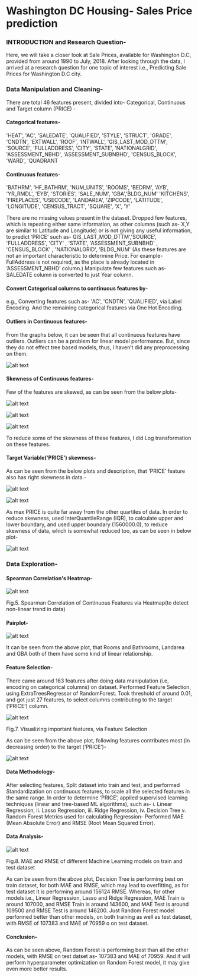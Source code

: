 # Washington DC Housing- Sales Price prediction

### INTRODUCTION and Research Question-
Here, we will take a closer look at Sale Prices, available for Washington D.C, provided from around 1990 to July, 2018.
After looking through the data, I arrived at a research question for one topic of interest i.e., Predicting Sale Prices for Washington D.C city. 

### Data Manipulation and Cleaning-
There are total 46 features present, divided into- Categorical, Continuous and Target column (PRICE) -

#### Categorical features-
'HEAT', 'AC', 'SALEDATE', 'QUALIFIED', 'STYLE', 'STRUCT', 'GRADE',
       'CNDTN', 'EXTWALL', 'ROOF', 'INTWALL', 'GIS_LAST_MOD_DTTM', 'SOURCE',
       'FULLADDRESS', 'CITY', 'STATE', 'NATIONALGRID', 'ASSESSMENT_NBHD',
       'ASSESSMENT_SUBNBHD', 'CENSUS_BLOCK', 'WARD', 'QUADRANT

#### Continuous features-
'BATHRM', 'HF_BATHRM', 'NUM_UNITS', 'ROOMS', 'BEDRM', 'AYB', 'YR_RMDL', 'EYB', 'STORIES', 'SALE_NUM', 'GBA','BLDG_NUM' 'KITCHENS', 'FIREPLACES', 'USECODE', 'LANDAREA', 'ZIPCODE',  'LATITUDE', 'LONGITUDE', 'CENSUS_TRACT', 'SQUARE', 'X', 'Y'

There are no missing values present in the dataset. 
Dropped few features, which is repeating either same information, as other columns (such as- X,Y are similar to Latitude and Longitude) or is not giving any useful information, to predict ‘PRICE’ such as- GIS_LAST_MOD_DTTM','SOURCE', 'FULLADDRESS', 'CITY' , 'STATE', 'ASSESSMENT_SUBNBHD' , 'CENSUS_BLOCK' , 'NATIONALGRID', 'BLDG_NUM'
(As these features are not an important characteristic to determine Price. For example- FullAddress is not required, as the place is already located in ‘ASSESSMENT_NBHD’ column.)
Manipulate few features such as- SALEDATE column is converted to just Year column. 

#### Convert Categorical columns to continuous features by-
 e.g., Converting features such as- 'AC', 'CNDTN', 'QUALIFIED', via Label Encoding.
And the remaining categorical features via One Hot Encoding.

#### Outliers in Continuous features-
From the graphs below, it can be seen that all continuous features have outliers. Outliers can be a problem for linear model performance. But, since they do not effect tree based models, thus, I haven’t did any preprocessing on them.

![alt text](https://github.com/rickhagwal/WashingtonDC_sales_price_predict/blob/master/images/1_Boxplot_cont.PNG)

#### Skewness of Continuous features-
Few of the features are skewed, as can be seen from the below plots-

![alt text](https://github.com/rickhagwal/WashingtonDC_sales_price_predict/blob/master/images/2_Skewness_continuous_features.PNG)

![alt text](https://github.com/rickhagwal/WashingtonDC_sales_price_predict/blob/master/images/3_skewness_cont.PNG)

![alt text](https://github.com/rickhagwal/WashingtonDC_sales_price_predict/blob/master/images/4_skew.PNG)

To reduce some of the skewness of these features, I did Log transformation on these features.

#### Target Variable('PRICE') skewness-

As can be seen from the below plots and description, that ‘PRICE’ feature also has right skewness in data.-

![alt text](https://github.com/rickhagwal/WashingtonDC_sales_price_predict/blob/master/images/5_price_skew.PNG)

![alt text](https://github.com/rickhagwal/WashingtonDC_sales_price_predict/blob/master/images/6_price.PNG)

As max PRICE is quite far away from the other quartiles of data.
In order to reduce skewness, used InterQuantileRange (IQR), to calculate upper and lower boundary, and used upper boundary (1560000.0), to reduce skewness of data, which is somewhat reduced too, as can be seen in below plot-

![alt text](https://github.com/rickhagwal/WashingtonDC_sales_price_predict/blob/master/images/7_price_unskewed.PNG)

### Data Exploration-

#### Spearman Correlation's Heatmap-

![alt text](https://github.com/rickhagwal/WashingtonDC_sales_price_predict/blob/master/images/heatmap_spearman.png)


Fig.5. Spearman Correlation of Continuous Features via Heatmap(to detect non-linear trend in data)

#### Pairplot-

![alt text](https://github.com/rickhagwal/WashingtonDC_sales_price_predict/blob/master/images/9_pairplot.PNG)

It can be seen from the above plot, that Rooms and Bathrooms, Landarea and GBA  both of them have some kind of linear relationship.

#### Feature Selection-

There came around 163 features after doing data manipulation (i.e, encoding on categorical columns) on dataset. Performed Feature Selection, using ExtraTreesRegressor of RandomForest. Took threshold of around 0.01, and got just 27 features, to select columns contributing to the target (‘PRICE’) column.

![alt text](https://github.com/rickhagwal/WashingtonDC_sales_price_predict/blob/master/images/10_Feature_Selection.png)



Fig.7. Visualizing important features, via Feature Selection

As can be seen from the above plot, following features contributes most (in decreasing order) to the target (‘PRICE’)-

![alt text](https://github.com/rickhagwal/WashingtonDC_sales_price_predict/blob/master/images/11_features_dist.PNG)



#### Data Methodology-

After selecting features, Split dataset into train and test, and performed Standardization on continuous features, to scale all the selected features in the same range. 
In order to determine ‘PRICE’, applied supervised learning techniques (linear and tree-based ML algorithms), such as-
i.	Linear Regression,
ii.	Lasso Regression,
iii.	Ridge Regression,
iv.	Decision Tree
v.	Random Forest
Metrics used for calculating Regression-
Performed MAE (Mean Absolute Error) and RMSE (Root Mean Squared Error).

#### Data Analysis-

![alt text](https://github.com/rickhagwal/WashingtonDC_sales_price_predict/blob/master/images/12_metric.png)



Fig.8. MAE and RMSE of different Machine Learning models on train and test dataset


As can be seen from the above plot, Decision Tree is performing best on train dataset, for both MAE and RMSE, which may lead to overfitting, as for test dataset it is performing around 156124 RMSE. Whereas, for other models i.e., Linear Regression, Lasso and Ridge Regression, MAE Train is around 107000, and RMSE Train is around 143600, and MAE Test is around 109500 and RMSE Test is around 146200. Just Random Forest model performed better than other models, on both training as well as test dataset, with RMSE of 107383 and MAE of 70959 o on test dataset.

#### Conclusion-

As can be seen above, Random Forest is performing best than all the other models, with RMSE on test datset as- 107383 and MAE of 70959. And if will perform hyperparameter optimization on Random Forest model, it may give even more better results.


